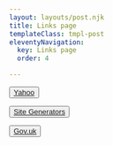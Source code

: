 ```yaml
---
layout: layouts/post.njk
title: Links page
templateClass: tmpl-post
eleventyNavigation:
  key: Links page
  order: 4

---
```

 <!--Links buttons-->

<button type="button"><a href="https://uk.yahoo.com/">Yahoo</a></button>

<button type="button"><a href="https://jamstack.org/generators/">Site Generators</a></button>

<button type="button"><a href="https://www.gov.uk/">Gov.uk</a></button>